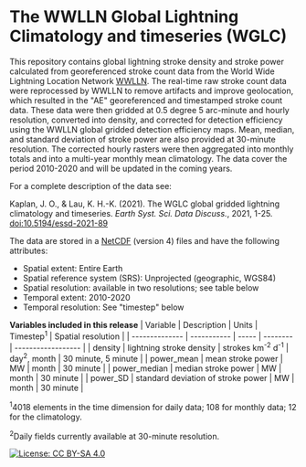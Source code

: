 # The WWLLN Global Lightning Climatology and timeseries (WGLC)

This repository contains global lightning stroke density and stroke power calculated from georeferenced stroke count data from the World Wide Lightning Location Network [WWLLN](http://wwlln.net). The real-time raw stroke count data were reprocessed by WWLLN to remove artifacts and improve geolocation, which resulted in the "AE" georeferenced and timestamped stroke count data. These data were then gridded at 0.5 degree 5 arc-minute and hourly resolution, converted into density, and corrected for detection efficiency using the WWLLN global gridded detection efficiency maps. Mean, median, and standard deviation of stroke power are also provided at 30-minute resolution. The corrected hourly rasters were then aggregated into monthly totals and into a multi-year monthly mean climatology. The data cover the period 2010-2020 and will be updated in the coming years.

For a complete description of the data see:

Kaplan, J. O., & Lau, K. H.-K. (2021). The WGLC global gridded lightning climatology and timeseries. *Earth Syst. Sci. Data Discuss.*, 2021, 1-25. [doi:10.5194/essd-2021-89](https://doi.org/10.5194/essd-2021-89)
 
The data are stored in a [NetCDF](https://www.unidata.ucar.edu/software/netcdf/) (version 4) files and have the following attributes:

- Spatial extent: Entire Earth
- Spatial reference system (SRS): Unprojected (geographic, WGS84)
- Spatial resolution: available in two resolutions; see table below
- Temporal extent: 2010-2020
- Temporal resolution: See "timestep" below

**Variables included in this release**
| Variable | Description | Units | Timestep<sup>1</sup> | Spatial resolution |
| -------------- | ----------- | ----- | -------- | ------------------ |
| density        | lightning stroke density  | strokes km<sup>-2</sup> d<sup>-1</sup>  | day<sup>2</sup>, month  | 30 minute, 5 minute |
| power_mean     | mean stroke power | MW | month | 30 minute |
| power_median   | median stroke power  | MW  | month | 30 minute |
| power_SD       | standard deviation of stroke power  | MW | month  | 30 minute  |

<sup>1</sup>4018 elements in the time dimension for daily data; 108 for monthly data; 12 for the climatology.

<sup>2</sup>Daily fields currently available at 30-minute resolution.

[![License: CC BY-SA 4.0](https://img.shields.io/badge/License-CC%20BY--SA%204.0-lightgrey.svg)](https://creativecommons.org/licenses/by-sa/4.0/)

